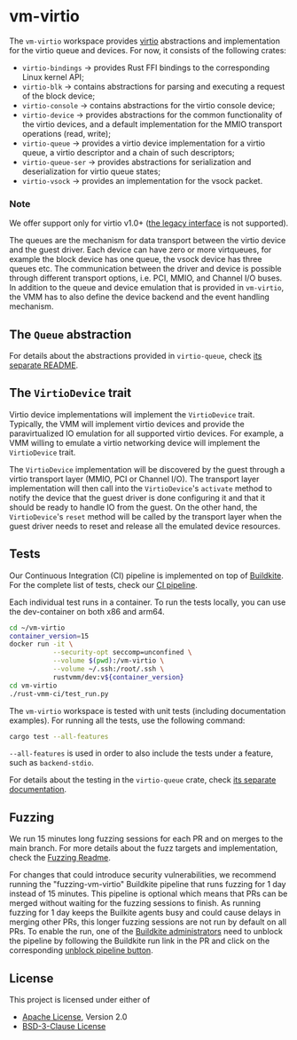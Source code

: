 # vm-virtio

The `vm-virtio` workspace provides
[virtio](https://www.oasis-open.org/committees/tc_home.php?wg_abbrev=virtio)
abstractions and implementation for the virtio queue and devices. For now, it
consists of the following crates:

- `virtio-bindings` -> provides Rust FFI bindings to the corresponding Linux 
  kernel API;
- `virtio-blk` -> contains abstractions for parsing and executing a request of
  the block device;
- `virtio-console` -> contains abstractions for the virtio console device;
- `virtio-device` -> provides abstractions for the common functionality of the
  virtio devices, and a default implementation for the MMIO
  transport operations (read, write);
- `virtio-queue` -> provides a virtio device implementation for a virtio queue,
                    a virtio descriptor and a chain of such descriptors;
- `virtio-queue-ser` -> provides abstractions for serialization and 
   deserialization for virtio queue states;
- `virtio-vsock` -> provides an implementation for the vsock packet.

### Note
We offer support only for virtio v1.0+
([the legacy interface](https://docs.oasis-open.org/virtio/virtio/v1.1/csprd01/virtio-v1.1-csprd01.html#x1-60001)
is not supported).

The queues are the mechanism for data transport between the virtio device and
the guest driver. Each device can have zero or more virtqueues, for example the
block device has one queue, the vsock device has three queues etc. The
communication between the driver and device is possible through different
transport options, i.e. PCI, MMIO, and Channel I/O buses.
In addition to the queue and device emulation that is provided in `vm-virtio`,
the VMM has to also define the device backend and the event handling mechanism.

## The `Queue` abstraction

For details about the abstractions provided in `virtio-queue`, check
[its separate README](crates/virtio-queue/README.md).

## The `VirtioDevice` trait

Virtio device implementations will implement the `VirtioDevice` trait.
Typically, the VMM will implement virtio devices and provide the
paravirtualized IO emulation for all supported virtio devices. For example,
a VMM willing to emulate a virtio networking device will implement the
`VirtioDevice` trait.

The `VirtioDevice` implementation will be discovered by the guest through a
virtio transport layer (MMIO, PCI or Channel I/O). The transport layer
implementation will then call into the `VirtioDevice`'s `activate` method to
notify the device that the guest driver is done configuring it and that it
should be ready to handle IO from the guest.
On the other hand, the `VirtioDevice`'s `reset` method will be called by the
transport layer when the guest driver needs to reset and release all the
emulated device resources.

## Tests

Our Continuous Integration (CI) pipeline is implemented on top of
[Buildkite](https://buildkite.com/).
For the complete list of tests, check our
[CI pipeline](https://github.com/rust-vmm/rust-vmm-ci/blob/main/.buildkite/test_description.json).

Each individual test runs in a container. To run the tests locally, you can
use the dev-container on both x86 and arm64.

```bash
cd ~/vm-virtio
container_version=15
docker run -it \
           --security-opt seccomp=unconfined \
           --volume $(pwd):/vm-virtio \
           --volume ~/.ssh:/root/.ssh \
           rustvmm/dev:v${container_version}
cd vm-virtio
./rust-vmm-ci/test_run.py
```

The `vm-virtio` workspace is tested with unit tests (including documentation
examples). For running all the tests, use the following command:

```bash
cargo test --all-features
```

`--all-features` is used in order to also include the tests under a feature,
such as `backend-stdio`.

For details about the testing in the `virtio-queue` crate, check
[its separate documentation](crates/virtio-queue/docs/TESTING.md).

## Fuzzing

We run 15 minutes long fuzzing sessions for each PR and on merges to the main
branch. For more details about the fuzz targets and implementation, check the
[Fuzzing Readme](fuzz/README.md).

For changes that could introduce security vulnerabilities, we recommend running
the "fuzzing-vm-virtio" Buildkite pipeline that runs fuzzing for 1 day instead
of 15 minutes. This pipeline is optional which means that PRs can be merged
without waiting for the fuzzing sessions to finish. As running fuzzing for 1
day keeps the Builkite agents busy and could cause delays in merging other PRs,
this longer fuzzing sessions are not run by default on all PRs. To enable the
run, one of the
[Buildkite administrators](https://github.com/rust-vmm/community/blob/main/docs/setup_new_repo.md#set-up-ci)
need to unblock the pipeline by following the Buildkite run link in the PR and
click on the corresponding
[unblock pipeline button](https://buildkite.com/docs/pipelines/block-step).

## License

This project is licensed under either of

- [Apache License](http://www.apache.org/licenses/LICENSE-2.0), Version 2.0
- [BSD-3-Clause License](https://opensource.org/licenses/BSD-3-Clause)
